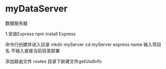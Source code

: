 # myDataServer
数据服务器

1.安装Express 
npm install Express

命令行创建并进入目录
mkdir myServer
cd myServer
express name 输入项目名 不输入直接当前目录部署

添加路由文件
routes 目录下新建文件getUsdInfo
